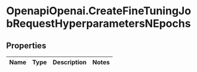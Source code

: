 # OpenapiOpenai.CreateFineTuningJobRequestHyperparametersNEpochs

## Properties

Name | Type | Description | Notes
------------ | ------------- | ------------- | -------------


